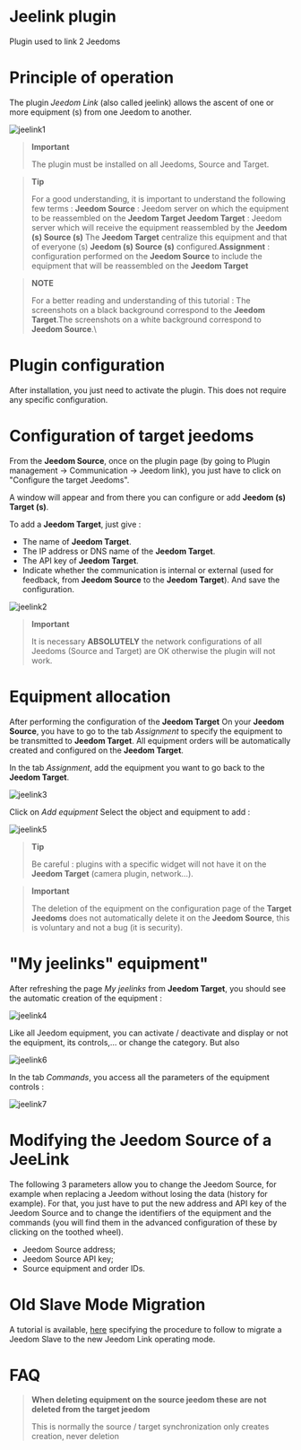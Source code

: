 # Jeelink plugin 

Plugin used to link 2 Jeedoms

# Principle of operation 

The plugin *Jeedom Link* (also called jeelink) allows the ascent of one or more equipment (s) from one Jeedom to another.

![jeelink1](../images/jeelink1.png)

> **Important**
>
> The plugin must be installed on all Jeedoms, Source and Target.

> **Tip**
>
> For a good understanding, it is important to understand the following few terms : **Jeedom Source** : Jeedom server on which the equipment to be reassembled on the **Jeedom Target** **Jeedom Target** : Jeedom server which will receive the equipment reassembled by the **Jeedom (s) Source (s)** The **Jeedom Target** centralize this equipment and that of everyone (s) **Jeedom (s) Source (s)** configured.**Assignment** : configuration performed on the **Jeedom Source** to include the equipment that will be reassembled on the **Jeedom Target**

> **NOTE**
>
> For a better reading and understanding of this tutorial : The screenshots on a black background correspond to the **Jeedom Target**.The screenshots on a white background correspond to **Jeedom Source**.\

# Plugin configuration 

After installation, you just need to activate the plugin. This does not require any specific configuration.

# Configuration of target jeedoms 

From the **Jeedom Source**, once on the plugin page (by going to Plugin management → Communication → Jeedom link), you just have to click on "Configure the target Jeedoms".

A window will appear and from there you can configure or add **Jeedom (s) Target (s)**.

To add a **Jeedom Target**, just give :

-   The name of **Jeedom Target**.
-   The IP address or DNS name of the **Jeedom Target**.
-   The API key of **Jeedom Target**.
-   Indicate whether the communication is internal or external (used for feedback, from **Jeedom Source** to the **Jeedom Target**). And save the configuration.

![jeelink2](../images/jeelink2.png)

> **Important**
>
> It is necessary **ABSOLUTELY** the network configurations of all Jeedoms (Source and Target) are OK otherwise the plugin will not work.

# Equipment allocation 

After performing the configuration of the **Jeedom Target** On your **Jeedom Source**, you have to go to the tab *Assignment* to specify the equipment to be transmitted to **Jeedom Target**. All equipment orders will be automatically created and configured on the **Jeedom Target**.

In the tab *Assignment*, add the equipment you want to go back to the **Jeedom Target**.

![jeelink3](../images/jeelink3.png)

Click on *Add equipment* Select the object and equipment to add :

![jeelink5](../images/jeelink5.png)

> **Tip**
>
> Be careful : plugins with a specific widget will not have it on the **Jeedom Target** (camera plugin, network…).

> **Important**
>
> The deletion of the equipment on the configuration page of the **Target Jeedoms** does not automatically delete it on the **Jeedom Source**, this is voluntary and not a bug (it is security).

# "My jeelinks" equipment" 

After refreshing the page *My jeelinks* from **Jeedom Target**, you should see the automatic creation of the equipment :

![jeelink4](../images/jeelink4.png)

Like all Jeedom equipment, you can activate / deactivate and display or not the equipment, its controls,… or change the category. But also

![jeelink6](../images/jeelink6.png)

In the tab *Commands*, you access all the parameters of the equipment controls :

![jeelink7](../images/jeelink7.png)

# Modifying the Jeedom Source of a JeeLink 

The following 3 parameters allow you to change the Jeedom Source, for example when replacing a Jeedom without losing the data (history for example). For that, you just have to put the new address and API key of the Jeedom Source and to change the identifiers of the equipment and the commands (you will find them in the advanced configuration of these by clicking on the toothed wheel).

-   Jeedom Source address;
-   Jeedom Source API key;
-   Source equipment and order IDs.

# Old Slave Mode Migration

A tutorial is available, [here](https://jeedom.github.io/documentation/howto/en_US/jeelink.migration.html) specifying the procedure to follow to migrate a Jeedom Slave to the new Jeedom Link operating mode.

# FAQ 

>**When deleting equipment on the source jeedom these are not deleted from the target jeedom**
>
>This is normally the source / target synchronization only creates creation, never deletion
